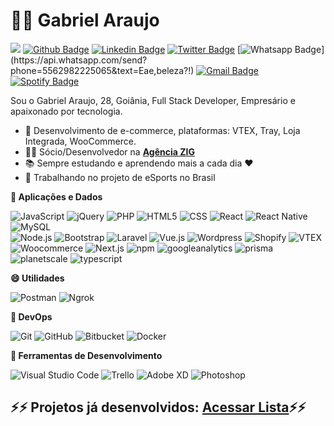 # :man_technologist: Gabriel Araujo 
![](https://komarev.com/ghpvc/?username=gabrieelaraujo)
[![Github Badge](https://img.shields.io/badge/-Github-000?style=flat-square&logo=Github&logoColor=white&link=https://github.com/gabrieelaraujo)](https://github.com/gabrieelaraujo)
[![Linkedin Badge](https://img.shields.io/badge/-LinkedIn-blue?style=flat-square&logo=Linkedin&logoColor=white&link=https://www.linkedin.com/in/gaabrielaraujo/)](https://www.linkedin.com/in/gaabrielaraujo/)
[![Twitter Badge](https://img.shields.io/badge/-Twitter-1ca0f1?style=flat-square&labelColor=1ca0f1&logo=twitter&logoColor=white&link=https://twitter.com/gabrieelaraujo)](https://twitter.com/gabrieelaraujo)
[![Whatsapp Badge](https://img.shields.io/badge/-Whatsapp-4CA143?style=flat-square&labelColor=4CA143&logo=whatsapp&logoColor=white&link=https://api.whatsapp.com/send?phone=5562982225065&text=Eae,beleza?!)](https://api.whatsapp.com/send?phone=5562982225065&text=Eae,beleza?!)
[![Gmail Badge](https://img.shields.io/badge/-Gmail-c14438?style=flat-square&logo=Gmail&logoColor=white&link=mailto:leirbag182@gmail.com)](mailto:leirbag182@gmail.com)
[![Spotify Badge](https://img.shields.io/badge/-Spotify-white?style=flat-square&logo=Spotify&logoColor=1DB954&color=000&link=https://open.spotify.com/user/gabriel_zig?si=zt3u-BWoTuakQoFiTi2A9A)](https://open.spotify.com/user/gabriel_zig?si=zt3u-BWoTuakQoFiTi2A9A)

Sou o Gabriel Araujo, 28, Goiânia, Full Stack Developer, Empresário e apaixonado por tecnologia.

- 💬 Desenvolvimento de e-commerce, plataformas: VTEX, Tray, Loja Integrada, WooCommerce. 
- :office_worker: Sócio/Desenvolvedor na [**Agência ZIG**](https://agenciazig.com.br)
- :books: Sempre estudando e aprendendo mais a cada dia :heart:
- 🔭 Trabalhando no projeto de eSports no Brasil

**🚀 Aplicações e Dados**

  ![JavaScript](https://img.shields.io/badge/-JavaScript-333333?style=flat&logo=javascript)
  ![jQuery](https://img.shields.io/badge/-jQuery-333333?style=flat&logo=jquery)
  ![PHP](https://img.shields.io/badge/-PHP-333333?style=flat&logo=PHP)
  ![HTML5](https://img.shields.io/badge/-HTML5-333333?style=flat&logo=HTML5)
  ![CSS](https://img.shields.io/badge/-CSS-333333?style=flat&logo=CSS3&logoColor=1572B6)
  ![React](https://img.shields.io/badge/-React-333333?style=flat&logo=react)
  ![React Native](https://img.shields.io/badge/-React%20Native-333333?style=flat&logo=react)
  ![MySQL](https://img.shields.io/badge/-MySQL-333333?style=flat&logo=mysql)  
  ![Node.js](https://img.shields.io/badge/-Node.JS-333333?style=flat&logo=node.js)
  ![Bootstrap](https://img.shields.io/badge/-Bootstrap-333333?style=flat&logo=bootstrap)
  ![Laravel](https://img.shields.io/badge/-Laravel-333333?style=flat&logo=laravel)
  ![Vue.js](https://img.shields.io/badge/-Vue.js-333333?style=flat&logo=vue.js)
  ![Wordpress](https://img.shields.io/badge/-Wordpress-333333?style=flat&logo=Wordpress)
  ![Shopify](https://img.shields.io/badge/-Shopify-333333?style=flat&logo=Shopify)
  ![VTEX](https://img.shields.io/badge/-VTEX-333333?style=flat&logo=vtex)  
  ![Woocommerce](https://img.shields.io/badge/-Woocommerce-333333?style=flat&logo=woocommerce)
  ![Next.js](https://img.shields.io/badge/-Next.js-333333?style=flat&logo=Next.js)
  ![npm](https://img.shields.io/badge/-npm-333333?style=flat&logo=npm)
  ![googleanalytics](https://img.shields.io/badge/-Google%20Analytics-333333?style=flat&logo=googleanalytics)
  ![prisma](https://img.shields.io/badge/-prisma-333333?style=flat&logo=prisma)
  ![planetscale](https://img.shields.io/badge/-planetscale-333333?style=flat&logo=planetscale)
  ![typescript](https://img.shields.io/badge/-typescript-333333?style=flat&logo=typescript)
  
  
**😄 Utilidades**

  ![Postman](https://img.shields.io/badge/-Postman-333333?style=flat&logo=postman)
  ![Ngrok](https://img.shields.io/badge/-Ngrok-333333?style=flat&logo=ngrok)

**💬 DevOps**

  ![Git](https://img.shields.io/badge/-Git-333333?style=flat&logo=git)
  ![GitHub](https://img.shields.io/badge/-GitHub-333333?style=flat&logo=github)
  ![Bitbucket](https://img.shields.io/badge/-Bitbucket-333333?style=flat&logo=bitbucket)
  ![Docker](https://img.shields.io/badge/-Docker-333333?style=flat&logo=docker)

**🌱 Ferramentas de Desenvolvimento**

  ![Visual Studio Code](https://img.shields.io/badge/-Visual%20Studio%20Code-333333?style=flat&logo=visual-studio-code&logoColor=007ACC)
  ![Trello](https://img.shields.io/badge/-Trello-333333?style=flat&logo=trello&logoColor=007ACC)
  ![Adobe XD](https://img.shields.io/badge/-Adobe%20XD-333333?style=flat&logo=adobe-xd&logoColor=007ACC)
  ![Photoshop](https://img.shields.io/badge/-Adobe%20Photoshop-333333?style=flat&logo=adobephotoshop)
  
## ⚡⚡ Projetos já desenvolvidos: [Acessar Lista](https://gist.github.com/gabrieelaraujo/4f358b5e588c1eb39abcc76c9537157a)⚡⚡
  
<!--
**gabrieelaraujo/gabrieelaraujo** is a ✨ _special_ ✨ repository because its `README.md` (this file) appears on your GitHub profile.

Here are some ideas to get you started:
:blue_heart: Techs: Wordpress, Laravel 5+, CSS, PHP, JavaScript, jQuery, Node.js, VueJS, React Native, Docker, entre outras.

- 🌱 I’m currently learning ...
- 👯 I’m looking to collaborate on ...
- 🤔 I’m looking for help with ...
- 💬 Ask me about ...
- 📫 How to reach me: ...
- 😄 Pronouns: ...
- ⚡ Fun fact: ...
-->
